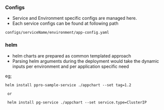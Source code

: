 ### Configs

- Service and Environment specific configs are managed here.
- Each service configs can be found at following path
```
configs/serviceName/environment/app-config.yaml
```

### helm

- helm charts are prepared as common templated approach 
- Parsing helm arguments during the deployment would take the dynamic inputs per environment and per application specific need

eg; 

```
helm install ppro-sample-service ./appchart --set tag=1.2 
 
 or

 helm install pg-service ./appchart --set service.type=ClusterIP

 ```

 
